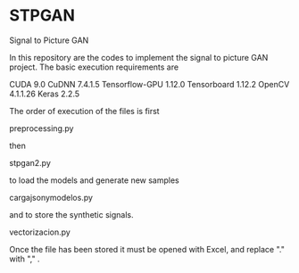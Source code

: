# STPGAN
Signal to Picture GAN

In this repository are the codes to implement the signal to picture GAN project.
The basic execution requirements are

CUDA 9.0
CuDNN 7.4.1.5
Tensorflow-GPU 1.12.0
Tensorboard 1.12.2
OpenCV 4.1.1.26
Keras 2.2.5

The order of execution of the files is first

preprocessing.py

then

stpgan2.py

to load the models and generate new samples

cargajsonymodelos.py

and to store the synthetic signals.

vectorizacion.py

Once the file has been stored it must be opened with Excel, and replace "." with "," .
